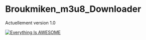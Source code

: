 # Broukmiken_m3u8_Downloader

Actuellement version 1.0


[![Everything Is AWESOME](https://youtu.be/lHnszz5V0as?feature=shared/0.jpg)]([https://www.youtube.com/watch?v=lHnszz5V0as](https://youtu.be/lHnszz5V0as?feature=shared) "Everything Is AWESOME")

